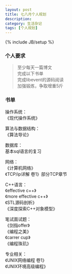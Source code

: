 ```yaml
---
layout: post
title: 七八月个人规划
description: 
category: 生活杂记
tags: [个人规划]
---
```

{% include JB/setup %}

### 个人要求  

> 至少每天一篇博文  
> 完成以下书单  
> 完成libevent的源码阅读  
> 加强锻炼，争取增重5斤  

### 书单  

  操作系统：   
	  《现代操作系统》 
    
    
  算法与数据结构：  
    《算法导论》
    
    
  数据库：  
    基本sql语言的复习
    
    
  网络：  
    《计算机网络》  
    《TCP/ip详解 卷1》部分TCP章节   
    
    
  C++语言：   
    《effective c++》   
    《more effective c++》  
    《STL源码剖析》   
    《深度探索C++对象模型》
    
    
  笔试面试题：  
    《剑指offer》  
    《编程之美》  
    《carrer cup》  
    《编程珠玑》  
    
    
  专业相关：  
    《UNIX网络编程 卷1》  
    《UNIX环境高级编程》  


